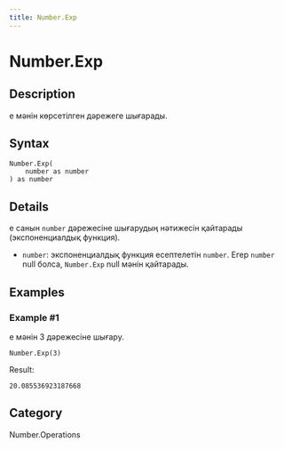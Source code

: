 ```yaml
---
title: Number.Exp
---
```


# Number.Exp


## Description

e мәнін көрсетілген дәрежеге шығарады.


## Syntax

```powerquery
Number.Exp(
    number as number
) as number
```


## Details

e санын <code>number</code> дәрежесіне шығарудың нәтижесін қайтарады (экспоненциалдық функция).      <ul>        <li><code>number</code>: экспоненциалдық функция есептелетін <code>number</code>. Егер <code>number</code> null болса, <code>Number.Exp</code> null мәнін қайтарады. </li>      </ul>


## Examples

### Example #1 
e мәнін 3 дәрежесіне шығару.
```powerquery
Number.Exp(3)
```

Result: 
```powerquery
20.085536923187668
```




## Category
Number.Operations
